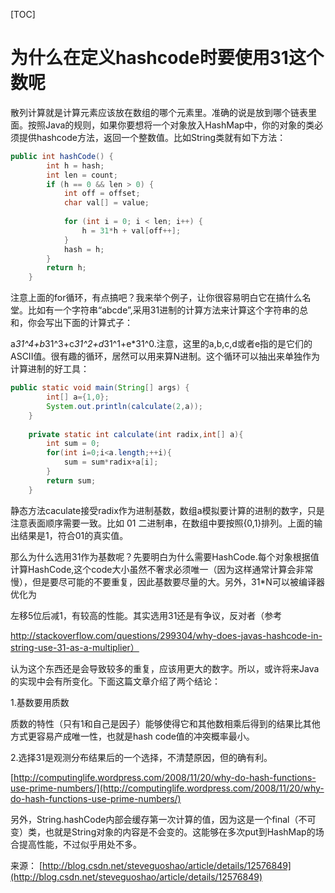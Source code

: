 [TOC]



# 为什么在定义hashcode时要使用31这个数呢

散列计算就是计算元素应该放在数组的哪个元素里。准确的说是放到哪个链表里面。按照Java的规则，如果你要想将一个对象放入HashMap中，你的对象的类必须提供hashcode方法，返回一个整数值。比如String类就有如下方法：

```java
public int hashCode() {  
        int h = hash;  
        int len = count;  
        if (h == 0 && len > 0) {  
            int off = offset;  
            char val[] = value;  
  
            for (int i = 0; i < len; i++) {  
                h = 31*h + val[off++];  
            }  
            hash = h;  
        }  
        return h;  
    } 
```

注意上面的for循环，有点搞吧？我来举个例子，让你很容易明白它在搞什么名堂。比如有一个字符串“abcde”,采用31进制的计算方法来计算这个字符串的总和，你会写出下面的计算式子：

a*31^4+b*31^3+c*31^2+d*31^1+e*31^0.注意，这里的a,b,c,d或者e指的是它们的ASCII值。很有趣的循环，居然可以用来算N进制。这个循环可以抽出来单独作为计算进制的好工具：

```java
public static void main(String[] args) {  
        int[] a={1,0};  
        System.out.println(calculate(2,a));  
    }  
  
    private static int calculate(int radix,int[] a){  
        int sum = 0;  
        for(int i=0;i<a.length;++i){  
            sum = sum*radix+a[i];  
        }  
        return sum;  
    }  
```

  静态方法caculate接受radix作为进制基数，数组a模拟要计算的进制的数字，只是注意表面顺序需要一致。比如 01 二进制串，在数组中要按照{0,1}排列。上面的输出结果是1，符合01的真实值。

  那么为什么选用31作为基数呢？先要明白为什么需要HashCode.每个对象根据值计算HashCode,这个code大小虽然不奢求必须唯一（因为这样通常计算会非常慢），但是要尽可能的不要重复，因此基数要尽量的大。另外，31*N可以被编译器优化为

左移5位后减1，有较高的性能。其实选用31还是有争议，反对者（参考

http://stackoverflow.com/questions/299304/why-does-javas-hashcode-in-string-use-31-as-a-multiplier）

认为这个东西还是会导致较多的重复，应该用更大的数字。所以，或许将来Java的实现中会有所变化。下面这篇文章介绍了两个结论：

1.基数要用质数

质数的特性（只有1和自己是因子）能够使得它和其他数相乘后得到的结果比其他方式更容易产成唯一性，也就是hash code值的冲突概率最小。

2.选择31是观测分布结果后的一个选择，不清楚原因，但的确有利。

[http://computinglife.wordpress.com/2008/11/20/why-do-hash-functions-use-prime-numbers/](http://computinglife.wordpress.com/2008/11/20/why-do-hash-functions-use-prime-numbers/)

另外，String.hashCode内部会缓存第一次计算的值，因为这是一个final（不可变）类，也就是String对象的内容是不会变的。这能够在多次put到HashMap的场合提高性能，不过似乎用处不多。

来源： [http://blog.csdn.net/steveguoshao/article/details/12576849](http://blog.csdn.net/steveguoshao/article/details/12576849)